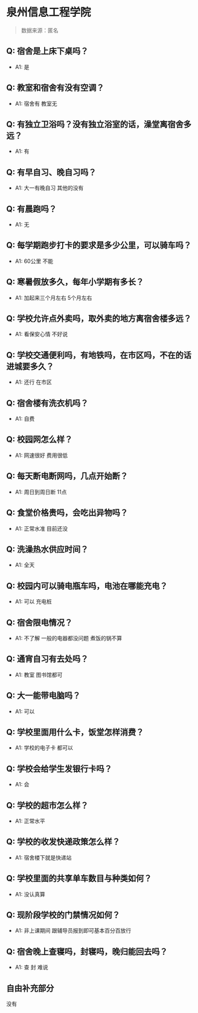 # 泉州信息工程学院

> 数据来源：匿名

## Q: 宿舍是上床下桌吗？

- A1: 是

## Q: 教室和宿舍有没有空调？

- A1: 宿舍有 教室无

## Q: 有独立卫浴吗？没有独立浴室的话，澡堂离宿舍多远？

- A1: 有

## Q: 有早自习、晚自习吗？

- A1: 大一有晚自习 其他的没有

## Q: 有晨跑吗？

- A1: 无

## Q: 每学期跑步打卡的要求是多少公里，可以骑车吗？

- A1: 60公里 不能

## Q: 寒暑假放多久，每年小学期有多长？

- A1: 加起来三个月左右 5个月左右

## Q: 学校允许点外卖吗，取外卖的地方离宿舍楼多远？

- A1: 看保安心情 不好说

## Q: 学校交通便利吗，有地铁吗，在市区吗，不在的话进城要多久？

- A1: 还行 在市区

## Q: 宿舍楼有洗衣机吗？

- A1: 自费

## Q: 校园网怎么样？

- A1: 网速很好 费用很低

## Q: 每天断电断网吗，几点开始断？

- A1: 周日到周日断 11点

## Q: 食堂价格贵吗，会吃出异物吗？

- A1: 正常水准 目前还没

## Q: 洗澡热水供应时间？

- A1: 全天

## Q: 校园内可以骑电瓶车吗，电池在哪能充电？

- A1: 可以 充电桩

## Q: 宿舍限电情况？

- A1: 不了解 一般的电器都没问题 煮饭的锅不算

## Q: 通宵自习有去处吗？

- A1: 教室 图书馆都可

## Q: 大一能带电脑吗？

- A1: 可以

## Q: 学校里面用什么卡，饭堂怎样消费？

- A1: 学校的电子卡 都可以

## Q: 学校会给学生发银行卡吗？

- A1: 会

## Q: 学校的超市怎么样？

- A1: 正常水平

## Q: 学校的收发快递政策怎么样？

- A1: 宿舍楼下就是快递站

## Q: 学校里面的共享单车数目与种类如何？

- A1: 没认真算

## Q: 现阶段学校的门禁情况如何？

- A1: 非上课期间 跟辅导员报到即可基本百分百放行

## Q: 宿舍晚上查寝吗，封寝吗，晚归能回去吗？

- A1: 查 封 难说

## 自由补充部分

没有